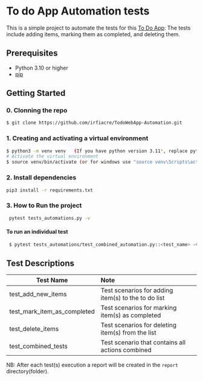 # To do App Automation tests

This is a simple project to automate the tests for this [To Do App](https://qa-test-todo-fa6994894c02.herokuapp.com/):
The tests include adding items, marking them as completed, and deleting them.

## Prerequisites

- Python 3.10 or higher
- [pip](https://pip.pypa.io/en/stable/installation/)

## Getting Started

### 0. Clonning the repo
```sh
$ git clone https://github.com/irfiacre/TodoWebApp-Automation.git
```
### 1. Creating and activating a virtual environment
```sh
$ python3 -m venv venv   (If you have python version 3.11*, replace python3 with python3.11)
# Activate the virtual environment
$ source venv/bin/activate (or for windows use "source venv\Scripts\activate")
```

### 2. Install dependencies
```sh
pip3 install -r requirements.txt
```

### 3. How to Run the project
```sh
 pytest tests_automations.py -v
```
#### To run an individual test
```sh
 $ pytest tests_automations/test_combined_automation.py::<test_name> -v
```

## Test Descriptions

| Test Name                   | Note                                                     |
|-----------------------------|:---------------------------------------------------------|
| test_add_new_items          | Test scenarios for adding item(s) to the to do list      |
| test_mark_item_as_completed | Test scenarios for marking item(s) as completed          |
| test_delete_items           | Test scenarios for deleting item(s) from the list        |
| test_combined_tests         | Test scenario that contains all actions combined         |

NB: After each test(s) execution a report will be created in the `report` directory(folder).
